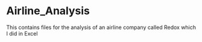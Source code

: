 # Airline_Analysis
This contains files for the analysis of an airline company called Redox which I did in Excel
